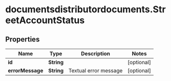 # documentsdistributordocuments.StreetAccountStatus

## Properties

Name | Type | Description | Notes
------------ | ------------- | ------------- | -------------
**id** | **String** |  | [optional] 
**errorMessage** | **String** | Textual error message | [optional] 


